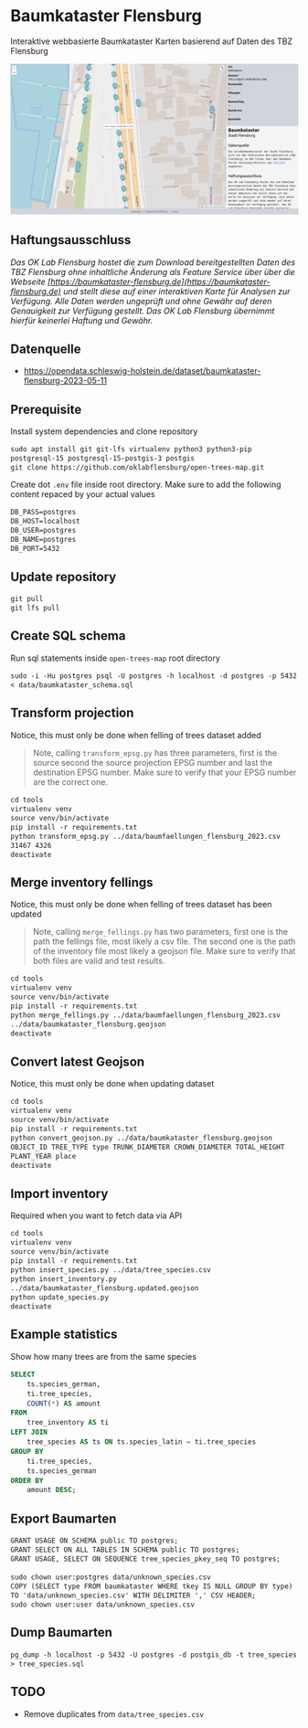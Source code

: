 # Baumkataster Flensburg

Interaktive webbasierte Baumkataster Karten basierend auf Daten des TBZ Flensburg


![Screenshot Baumkataster Karte](https://raw.githubusercontent.com/oklabflensburg/open-trees-map/main/baumkataster_stadt_flensburg.png)


## Haftungsausschluss

_Das OK Lab Flensburg hostet die zum Download bereitgestellten Daten des TBZ Flensburg ohne inhaltliche Änderung als Feature Service über über die Webseite [https://baumkataster-flensburg.de](https://baumkataster-flensburg.de) und stellt diese auf einer interaktiven Karte für Analysen zur Verfügung. Alle Daten werden ungeprüft und ohne Gewähr auf deren Genauigkeit zur Verfügung gestellt. Das OK Lab Flensburg übernimmt hierfür keinerlei Haftung und Gewähr._



## Datenquelle

- https://opendata.schleswig-holstein.de/dataset/baumkataster-flensburg-2023-05-11



## Prerequisite

Install system dependencies and clone repository

```
sudo apt install git git-lfs virtualenv python3 python3-pip postgresql-15 postgresql-15-postgis-3 postgis
git clone https://github.com/oklabflensburg/open-trees-map.git
```

Create dot `.env` file inside root directory. Make sure to add the following content repaced by your actual values

```
DB_PASS=postgres
DB_HOST=localhost
DB_USER=postgres
DB_NAME=postgres
DB_PORT=5432
```


## Update repository

```
git pull
git lfs pull
```


## Create SQL schema

Run sql statements inside `open-trees-map` root directory

```
sudo -i -Hu postgres psql -U postgres -h localhost -d postgres -p 5432 < data/baumkataster_schema.sql
```



## Transform projection

Notice, this must only be done when felling of trees dataset added

> Note, calling `transform_epsg.py` has three parameters, first is the source second the source projection EPSG number and last the destination EPSG number. Make sure to verify that your EPSG number are the correct one.

```
cd tools
virtualenv venv
source venv/bin/activate
pip install -r requirements.txt
python transform_epsg.py ../data/baumfaellungen_flensburg_2023.csv 31467 4326
deactivate
```


## Merge inventory fellings

Notice, this must only be done when felling of trees dataset has been updated

> Note, calling `merge_fellings.py` has two parameters, first one is the path the fellings file, most likely a csv file. The second one is the path of the inventory file most likely a geojson file. Make sure to verify that both files are valid and test results.

```
cd tools
virtualenv venv
source venv/bin/activate
pip install -r requirements.txt
python merge_fellings.py ../data/baumfaellungen_flensburg_2023.csv ../data/baumkataster_flensburg.geojson
deactivate
```


## Convert latest Geojson

Notice, this must only be done when updating dataset

```
cd tools
virtualenv venv
source venv/bin/activate
pip install -r requirements.txt
python convert_geojson.py ../data/baumkataster_flensburg.geojson OBJECT_ID TREE_TYPE type TRUNK_DIAMETER CROWN_DIAMETER TOTAL_HEIGHT PLANT_YEAR place
deactivate
```


## Import inventory

Required when you want to fetch data via API

```
cd tools
virtualenv venv
source venv/bin/activate
pip install -r requirements.txt
python insert_species.py ../data/tree_species.csv
python insert_inventory.py ../data/baumkataster_flensburg.updated.geojson
python update_species.py
deactivate
```


## Example statistics

Show how many trees are from the same species

```sql
SELECT
    ts.species_german,
    ti.tree_species,
    COUNT(*) AS amount
FROM
    tree_inventory AS ti
LEFT JOIN
    tree_species AS ts ON ts.species_latin = ti.tree_species
GROUP BY
    ti.tree_species,
    ts.species_german
ORDER BY
    amount DESC;
```


## Export Baumarten

```
GRANT USAGE ON SCHEMA public TO postgres;
GRANT SELECT ON ALL TABLES IN SCHEMA public TO postgres;
GRANT USAGE, SELECT ON SEQUENCE tree_species_pkey_seq TO postgres;

sudo chown user:postgres data/unknown_species.csv
COPY (SELECT type FROM baumkataster WHERE tkey IS NULL GROUP BY type) TO 'data/unknown_species.csv' WITH DELIMITER ',' CSV HEADER;
sudo chown user:user data/unknown_species.csv
```


## Dump Baumarten

```
pg_dump -h localhost -p 5432 -U postgres -d postgis_db -t tree_species > tree_species.sql
```


## TODO

- Remove duplicates from `data/tree_species.csv`
